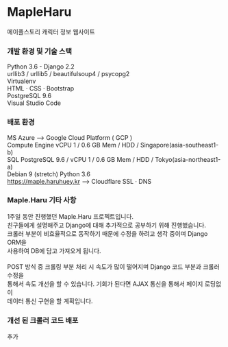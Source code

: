 # MapleHaru
메이플스토리 캐릭터 정보 웹사이트

### 개발 환경 및 기술 스택

Python 3.6 - Django 2.2<br/>
urllib3 / urllib5 / beautifulsoup4 / psycopg2<br/>
Virtualenv<br/>
HTML · CSS · Bootstrap<br/>
PostgreSQL 9.6<br/>
Visual Studio Code<br/>

### 배포 환경

MS Azure --> Google Cloud Platform ( GCP )<br/>
Compute Engine vCPU 1 / 0.6 GB Mem / HDD / Singapore(asia-southeast1-b)<br/>
SQL PostgreSQL 9.6 / vCPU 1 / 0.6 GB Mem / HDD / Tokyo(asia-northeast1-a)<br/>
Debian 9 (stretch) Python 3.6<br/>
https://maple.haruhuey.kr --> Cloudflare SSL · DNS

### Maple.Haru 기타 사항

1주일 동안 진행했던 Maple.Haru 프로젝트입니다.<br/>
친구들에게 설명해주고 Django에 대해 추가적으로 공부하기 위해 진행했습니다.<br/>
크롤러 부분이 비효율적으로 동작하기 때문에 수정을 하려고 생각 중이며 Django ORM을<br/>
사용하여 DB에 담고 가져오게 됩니다.<br/>
<br/>
POST 방식 중 크롤링 부분 처리 시 속도가 많이 떨어지며 Django 코드 부분과 크롤러 수정을<br/>
통해서 속도 개선을 할 수 있습니다. 기회가 된다면 AJAX 통신을 통해서 페이지 로딩없이<br/>
데이터 통신 구현을 할 계획입니다.<br/>

### 개선 된 크롤러 코드 배포

추가 
